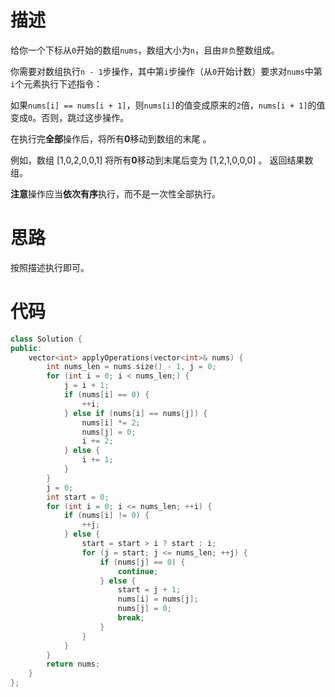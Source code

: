 # 描述
给你一个下标从`0`开始的数组`nums`，数组大小为`n`，且由`非负`整数组成。

你需要对数组执行`n - 1`步操作，其中第`i`步操作（从`0`开始计数）要求对`nums`中第`i`个元素执行下述指令：

如果`nums[i] == nums[i + 1]`，则`nums[i]`的值变成原来的`2`倍，`nums[i + 1]`的值变成`0`。否则，跳过这步操作。

在执行完**全部**操作后，将所有**0**移动到数组的末尾 。

例如，数组 [1,0,2,0,0,1] 将所有**0**移动到末尾后变为 [1,2,1,0,0,0] 。
返回结果数组。

**注意**操作应当**依次有序**执行，而不是一次性全部执行。

# 思路
按照描述执行即可。

# 代码
```cpp
class Solution {
public:
    vector<int> applyOperations(vector<int>& nums) {
        int nums_len = nums.size() - 1, j = 0;
        for (int i = 0; i < nums_len;) {
            j = i + 1;
            if (nums[i] == 0) {
                ++i;
            } else if (nums[i] == nums[j]) {
                nums[i] *= 2;
                nums[j] = 0;
                i += 2;
            } else {
                i += 1;
            }
        }
        j = 0;
        int start = 0;
        for (int i = 0; i <= nums_len; ++i) {
            if (nums[i] != 0) {
                ++j;
            } else {
                start = start > i ? start : i;
                for (j = start; j <= nums_len; ++j) {
                    if (nums[j] == 0) {
                        continue;
                    } else {
                        start = j + 1;
                        nums[i] = nums[j];
                        nums[j] = 0;
                        break;
                    }
                }
            }
        }
        return nums;
    }
};
```